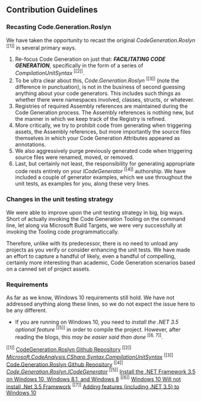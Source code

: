 ## Contribution Guidelines

### Recasting Code.Generation.Roslyn

We have taken the opportunity to recast the original *CodeGeneration.Roslyn* <sup>[[1]]</sup> in several primary ways.

1. Re-focus Code Generation on just that: ***FACILITATING CODE GENERATION***, specifically in the form of a series of *CompilationUnitSyntax* <sup>[[2]]</sup>.
1. To be ultra clear about this, *Code.Generation.Roslyn* <sup>[[3]]</sup> (note the difference in punctuation), is not in the business of second guessing anything about your code generators. This includes such things as whether there were namespaces involved, classes, structs, or whatever.
1. Registries of required Assembly references are maintained during the Code Generation process. The Assembly references is nothing new, but the manner in which we keep track of the Registry is refined.
1. More critically, we try to prohibit code from generating when triggering assets, the Assembly references, but more importantly the source files themselves in which your Code Generation Attributes appeared as annotations.
1. We also aggressively purge previously generated code when triggering source files were renamed, moved, or removed.
1. Last, but certainly not least, the responsibility for generating appropriate code rests entirely on your *ICodeGenerator* <sup>[[4]]</sup> authorship. We have included a couple of generator examples, which we use throughout the unit tests, as examples for you, along these very lines.

### Changes in the unit testing strategy

We were able to improve upon the unit testing strategy in big, big ways. Short of actually invoking the Code Generation Tooling on the command line, let along via Microsoft Build Targets, we were very successfully at invoking the Tooling code programmaticcally.

Therefore, unlike with its predecessor, there is no need to unload any projects as you verify or consider enhancing the unit tests. We have made an effort to capture a handful of likely, even a handful of compelling, certainly more interesting than academic, Code Generation scenarios based on a canned set of project assets.

### Requirements

As far as we know, Windows 10 requirements still hold. We have not addressed anything along these lines, so we do not expect the issue here to be any different.

* If you are running on Windows 10, you need to *install the .NET 3.5 optional feature* <sup>[[5]]</sup> in order to compile the project. However, after reading the blogs, this *may be easier said than done* <sup>[[6, 7]]</sup>.

<sup>[[1]]</sup> [CodeGeneration.Roslyn Github Repository](https://github.com/aarnott/CodeGeneration.Roslyn)
<sup>[[2]]</sup> [*Microsoft.CodeAnalysis.CSharp.Syntax.CompilationUnitSyntax*](https://docs.microsoft.com/en-us/dotnet/api/microsoft.codeanalysis.csharp.syntax.compilationunitsyntax)
<sup>[[3]]</sup> [Code.Generation.Roslyn Github Repository](https://github.com/mwpowellhtx/Code.Generation.Roslyn)
<sup>[[4]]</sup> [*Code.Generation.Roslyn.ICodeGenerator*](https://github.com/mwpowellhtx/Code.Generation.Roslyn/blob/master/src/Code.Generation.Roslyn/ICodeGenerator.cs)
<sup>[[5]]</sup> [Install the .NET Framework 3.5 on Windows 10, Windows 8.1, and Windows 8](https://docs.microsoft.com/en-us/dotnet/framework/install/dotnet-35-windows-10)
<sup>[[6]]</sup> [Windows 10 Will not install .Net 3.5 Framework](https://answers.microsoft.com/en-us/windows/forum/windows_10-windows_install/windows-10-will-not-install-net-35-framework/8f07cbcc-74f1-480c-8c0f-35a18056c5f9)
<sup>[[7]]</sup> [Adding features (including .NET 3.5) to Windows 10](https://blogs.technet.microsoft.com/mniehaus/2015/08/31/adding-features-including-net-3-5-to-windows-10/)

